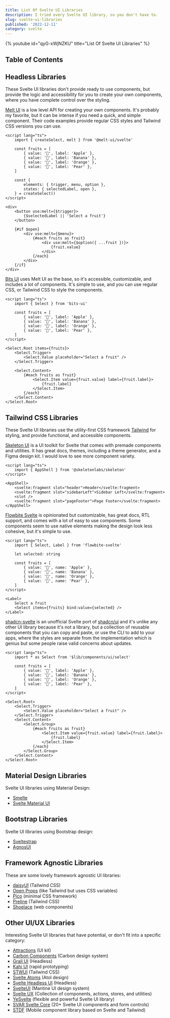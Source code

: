 ```yaml
---
title: List Of Svelte UI Libraries
description: I tried every Svelte UI library, so you don't have to.
slug: svelte-ui-libraries
published: '2022-12-11'
category: svelte
---
```


{% youtube id="qyG-xWjNZKU" title="List Of Svelte UI Libraries" %}

## Table of Contents

## Headless Libraries

These Svelte UI libraries don't provide ready to use components, but provide the logic and accessibility for you to create your own components, where you have complete control over the styling.

[Melt UI](https://melt-ui.com/) is a low level API for creating your own components. It's probably my favorite, but it can be intense if you need a quick, and simple component. Their code examples provide regular CSS styles and Tailwind CSS versions you can use.

```svelte:example.svelte showLineNumbers
<script lang="ts">
	import { createSelect, melt } from '@melt-ui/svelte'

	const fruits = [
		{ value: '🍎', label: 'Apple' },
		{ value: '🍌', label: 'Banana' },
		{ value: '🍊', label: 'Orange' },
		{ value: '🍐', label: 'Pear' },
	]

	const {
		elements: { trigger, menu, option },
		states: { selectedLabel, open },
	} = createSelect()
</script>

<div>
	<button use:melt={$trigger}>
		{$selectedLabel || 'Select a fruit'}
	</button>

	{#if $open}
		<div use:melt={$menu}>
			{#each fruits as fruit}
				<div use:melt={$option({ ...fruit })}>
					{fruit.value}
				</div>
			{/each}
		</div>
	{/if}
</div>
```

[Bits UI](https://www.bits-ui.com/) uses Melt UI as the base, so it's accessible, customizable, and includes a lot of components. It's simple to use, and you can use regular CSS, or Tailwind CSS to style the components.

```svelte:example.svelte showLineNumbers
<script lang="ts">
	import { Select } from 'bits-ui'

	const fruits = [
		{ value: '🍎', label: 'Apple' },
		{ value: '🍌', label: 'Banana' },
		{ value: '🍊', label: 'Orange' },
		{ value: '🍐', label: 'Pear' },
	]
</script>

<Select.Root items={fruits}>
	<Select.Trigger>
		<Select.Value placeholder="Select a fruit" />
	</Select.Trigger>

	<Select.Content>
		{#each fruits as fruit}
			<Select.Item value={fruit.value} label={fruit.label}>
				{fruit.label}
			</Select.Item>
		{/each}
	</Select.Content>
</Select.Root>
```

## Tailwind CSS Libraries

These Svelte UI libraries use the utility-first CSS framework [Tailwind](https://tailwindcss.com/) for styling, and provide functional, and accessible components.

[Skeleton UI](https://www.skeleton.dev/) is a UI toolkit for Svelte that comes with premade components and utilities. It has great docs, themes, including a theme generator, and a Figma design kit. I would love to see more component variety.

```svelte:example.svelte showLineNumbers
<script lang="ts">
	import { AppShell } from '@skeletonlabs/skeleton'
</script>

<AppShell>
	<svelte:fragment slot="header">Header</svelte:fragment>
	<svelte:fragment slot="sidebarLeft">Sidebar Left</svelte:fragment>
	<slot />
	<svelte:fragment slot="pageFooter">Page Footer</svelte:fragment>
</AppShell>
```

[Flowbite Svelte](https://flowbite-svelte.com/) is opinionated but customizable, has great docs, RTL support, and comes with a lot of easy to use components. Some components seem to use native elements making the design look less cohesive, but it's simple to use.

```svelte:example.svelte showLineNumbers
<script lang="ts">
	import { Select, Label } from 'flowbite-svelte'

	let selected: string

	const fruits = [
		{ value: '🍎', name: 'Apple' },
		{ value: '🍌', name: 'Banana' },
		{ value: '🍊', name: 'Orange' },
		{ value: '🍐', name: 'Pear' },
	]
</script>

<Label>
	Select a fruit
	<Select items={fruits} bind:value={selected} />
</Label>
```

[shadcn-svelte](https://www.shadcn-svelte.com/) is an unofficial Svelte port of [shadcn/ui](https://ui.shadcn.com/) and it's unlike any other UI library because it's not a library, but a collection of reusable components that you can copy and paste, or use the CLI to add to your apps, where the styles are separate from the implementation which is genius but some people raise valid concerns about updates.

```svelte:example.svelte showLineNumbers
<script lang="ts">
	import * as Select from '$lib/components/ui/select'

	const fruits = [
		{ value: '🍎', label: 'Apple' },
		{ value: '🍌', label: 'Banana' },
		{ value: '🍊', label: 'Orange' },
		{ value: '🍐', label: 'Pear' },
	]
</script>

<Select.Root>
	<Select.Trigger>
		<Select.Value placeholder="Select a fruit" />
	</Select.Trigger>
	<Select.Content>
		<Select.Group>
			{#each fruits as fruit}
				<Select.Item value={fruit.value} label={fruit.label}>
					{fruit.label}
				</Select.Item>
			{/each}
		</Select.Group>
	</Select.Content>
</Select.Root>
```

## Material Design Libraries

Svelte UI libraries using Material Design:

- [Smelte](https://smeltejs.com/)
- [Svelte Material UI](https://sveltematerialui.com/)

## Bootstrap Libraries

Svelte UI libraries using Bootstrap design:

- [Sveltestrap](https://sveltestrap.js.org/)
- [AgnosUI](https://amadeusitgroup.github.io/AgnosUI/latest/)

## Framework Agnostic Libraries

These are some lovely framework agnostic UI libraries:

- [daisyUI](https://daisyui.com/) (Tailwind CSS)
- [Open Props](https://open-props.style/) (like Tailwind but uses CSS variables)
- [Pico](https://picocss.com/) (minimal CSS framework)
- [Preline](https://preline.co/) (Tailwind CSS)
- [Shoelace](https://shoelace.style/) (web components)

## Other UI/UX Libraries

Interesting Svelte UI libraries that have potential, or don't fit into a specific category:

- [Attractions](https://illright.github.io/attractions/) (UI kit)
- [Carbon Components](https://carbon-components-svelte.onrender.com/) (Carbon design system)
- [Grail UI](https://grail-ui.vercel.app/) (Headless)
- [Kahi UI](https://kahi-ui.nbn.dev/) (rapid prototyping)
- [STWUI](https://stwui.vercel.app/) (Tailwind CSS)
- [Svelte Atoms](https://svelte-atoms.web.app/) (Atol design)
- [Svelte Headless UI](https://svelte-headlessui.goss.io/) (Headless)
- [SvelteUI](https://svelteui.dev/) (Mantine UI design system)
- [Svelte UX](https://svelte-ux.techniq.dev/) (Collection of components, actions, stores, and utilities)
- [YeSvelte](https://www.yesvelte.com/) (flexible and powerful Svelte UI library)
- [SVAR Svelte Core](https://svar.dev/svelte/core/) (20+ Svelte UI components and form controls)
- [STDF](https://stdf.design/) (Mobile component library based on Svelte and Tailwind)
